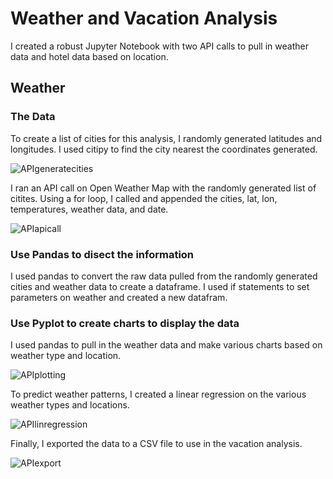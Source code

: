 # Weather and Vacation Analysis
I created a robust Jupyter Notebook with two API calls to pull in weather data and hotel data based on location. 

## Weather

### The Data
To create a list of cities for this analysis, I randomly generated latitudes and longitudes. I used citipy to find the city nearest the coordinates generated. 

![APIgeneratecities](https://user-images.githubusercontent.com/74504885/123317639-daec6900-d4f3-11eb-878d-bdc428e0418f.PNG)

I ran an API call on Open Weather Map with the randomly generated list of citites. Using a for loop, I called and appended the cities, lat, lon, temperatures, weather data, and date. 

![APIapicall](https://user-images.githubusercontent.com/74504885/123317867-23a42200-d4f4-11eb-89c0-81da9f3ec542.PNG)

### Use Pandas to disect the information
I used pandas to convert the raw data pulled from the randomly generated cities and weather data to create a dataframe. I used if statements to set parameters on weather and created a new datafram. 

### Use Pyplot to create charts to display the data
I used pandas to pull in the weather data and make various charts based on weather type and location. 

![APIplotting](https://user-images.githubusercontent.com/74504885/123320121-f4db7b00-d4f6-11eb-8e73-9474302502fb.PNG)

To predict weather patterns, I created a linear regression on the various weather types and locations. 

![APIlinregression](https://user-images.githubusercontent.com/74504885/123320184-0c1a6880-d4f7-11eb-8d14-c3674c3088f0.PNG)

Finally, I exported the data to a CSV file to use in the vacation analysis. 

![APIexport](https://user-images.githubusercontent.com/74504885/123320295-2ce2be00-d4f7-11eb-954e-176e622b5a5e.PNG)




